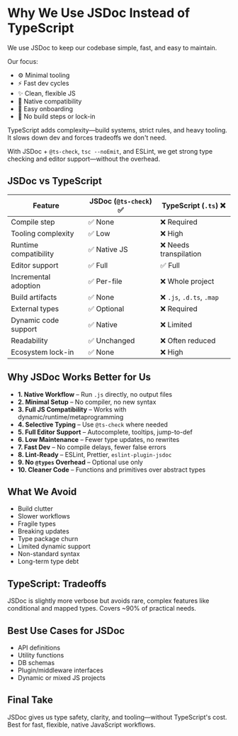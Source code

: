# Why We Use JSDoc Instead of TypeScript

We use JSDoc to keep our codebase simple, fast, and easy to maintain.

Our focus:

- ⚙️ Minimal tooling
- ⚡ Fast dev cycles
- ✨ Clean, flexible JS
- 🧩 Native compatibility
- 👋 Easy onboarding
- 🚫 No build steps or lock-in

TypeScript adds complexity—build systems, strict rules, and heavy tooling. It slows down dev and forces tradeoffs we don't need.

With JSDoc + `@ts-check`, `tsc --noEmit`, and ESLint, we get strong type checking and editor support—without the overhead.

## JSDoc vs TypeScript

| Feature                 | JSDoc (`@ts-check`) ✅ | TypeScript (`.ts`) ❌ |
|------------------------|------------------------|------------------------|
| Compile step           | ✅ None                 | ❌ Required            |
| Tooling complexity     | ✅ Low                  | ❌ High                |
| Runtime compatibility  | ✅ Native JS            | ❌ Needs transpilation |
| Editor support         | ✅ Full                 | ✅ Full                |
| Incremental adoption   | ✅ Per-file             | ❌ Whole project       |
| Build artifacts        | ✅ None                 | ❌ `.js`, `.d.ts`, `.map` |
| External types         | ✅ Optional             | ❌ Required            |
| Dynamic code support   | ✅ Native               | ❌ Limited             |
| Readability            | ✅ Unchanged            | ❌ Often reduced       |
| Ecosystem lock-in      | ✅ None                 | ❌ High                |

## Why JSDoc Works Better for Us

- **1. Native Workflow** – Run `.js` directly, no output files
- **2. Minimal Setup** – No compiler, no new syntax
- **3. Full JS Compatibility** – Works with dynamic/runtime/metaprogramming
- **4. Selective Typing** – Use `@ts-check` where needed
- **5. Full Editor Support** – Autocomplete, tooltips, jump-to-def
- **6. Low Maintenance** – Fewer type updates, no rewrites
- **7. Fast Dev** – No compile delays, fewer false errors
- **8. Lint-Ready** – ESLint, Prettier, `eslint-plugin-jsdoc`
- **9. No `@types` Overhead** – Optional use only
- **10. Cleaner Code** – Functions and primitives over abstract types

## What We Avoid

- Build clutter
- Slower workflows
- Fragile types
- Breaking updates
- Type package churn
- Limited dynamic support
- Non-standard syntax
- Long-term type debt

## TypeScript: Tradeoffs

JSDoc is slightly more verbose but avoids rare, complex features like conditional and mapped types. Covers ~90% of practical needs.

## Best Use Cases for JSDoc

- API definitions
- Utility functions
- DB schemas
- Plugin/middleware interfaces
- Dynamic or mixed JS projects

## Final Take

JSDoc gives us type safety, clarity, and tooling—without TypeScript's cost. Best for fast, flexible, native JavaScript workflows.
